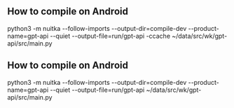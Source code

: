 ## How to compile on Android
python3 -m nuitka --follow-imports --output-dir=compile-dev --product-name=gpt-api  --quiet --output-file=run/gpt-api -ccache ~/data/src/wk/gpt-api/src/main.py


## How to compile on Android

python3 -m nuitka --follow-imports --output-dir=compile-dev --product-name=gpt-api  --quiet --output-file=run/gpt-api   ~/data/src/wk/gpt-api/src/main.py
